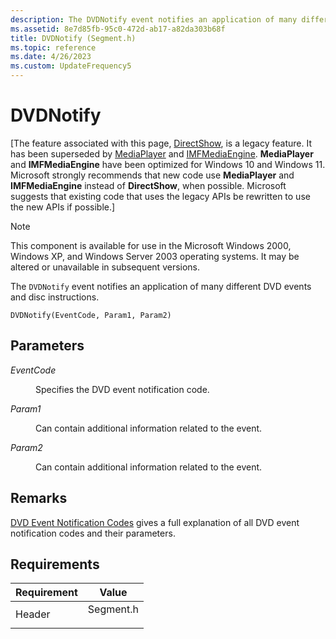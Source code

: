 ```yaml
---
description: The DVDNotify event notifies an application of many different DVD events and disc instructions.
ms.assetid: 8e7d85fb-95c0-472d-ab17-a82da303b68f
title: DVDNotify (Segment.h)
ms.topic: reference
ms.date: 4/26/2023
ms.custom: UpdateFrequency5
---
```


# DVDNotify

\[The feature associated with this page, [DirectShow](/windows/win32/directshow/directshow), is a legacy feature. It has been superseded by [MediaPlayer](/uwp/api/Windows.Media.Playback.MediaPlayer) and [IMFMediaEngine](/windows/win32/api/mfmediaengine/nn-mfmediaengine-imfmediaengine). **MediaPlayer** and **IMFMediaEngine** have been optimized for Windows 10 and Windows 11. Microsoft strongly recommends that new code use **MediaPlayer** and **IMFMediaEngine** instead of **DirectShow**, when possible. Microsoft suggests that existing code that uses the legacy APIs be rewritten to use the new APIs if possible.\]

> [!Note]  
> This component is available for use in the Microsoft Windows 2000, Windows XP, and Windows Server 2003 operating systems. It may be altered or unavailable in subsequent versions.

 

The `DVDNotify` event notifies an application of many different DVD events and disc instructions.

``` syntax
DVDNotify(EventCode, Param1, Param2)
```

## Parameters

<dl> <dt>

<span id="EventCode"></span><span id="eventcode"></span><span id="EVENTCODE"></span>*EventCode*
</dt> <dd>

Specifies the DVD event notification code.

</dd> <dt>

<span id="Param1"></span><span id="param1"></span><span id="PARAM1"></span>*Param1*
</dt> <dd>

Can contain additional information related to the event.

</dd> <dt>

<span id="Param2"></span><span id="param2"></span><span id="PARAM2"></span>*Param2*
</dt> <dd>

Can contain additional information related to the event.

</dd> </dl>

## Remarks

[DVD Event Notification Codes](dvd-notification-codes.md) gives a full explanation of all DVD event notification codes and their parameters.

## Requirements



| Requirement | Value |
|-------------------|--------------------------------------------------------------------------------------|
| Header<br/> | <dl> <dt>Segment.h</dt> </dl> |



 

 




